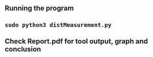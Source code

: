 ## Running the program
## `sudo python3 distMeasurement.py`

## Check Report.pdf for tool output, graph and conclusion
